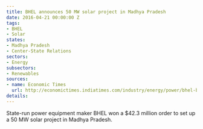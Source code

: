 ```yaml
---
title: BHEL announces 50 MW solar project in Madhya Pradesh
date: 2016-04-21 00:00:00 Z
tags:
- BHEL
- Solar
states:
- Madhya Pradesh
- Center-State Relations
sectors:
- Energy
subsectors:
- Renewables
sources:
- name: Economic Times
  url: http://economictimes.indiatimes.com/industry/energy/power/bhel-bags-rs-282-crore-order-from-ntpc-for-50mw-solar-plant-in-mp/articleshow/51824345.cms
details: 
---
```


State-run power equipment maker BHEL won a $42.3 million order to set up a 50 MW solar project in Madhya Pradesh.
